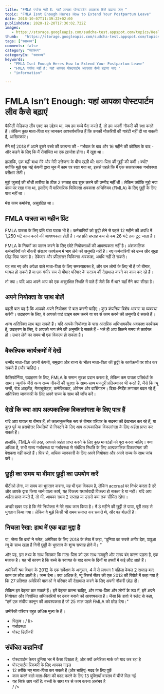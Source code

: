 ```yaml
---
title: "FMLA पर्याप्त नहीं है: यहाँ आपका पोस्टपार्टम अवकाश कैसे बढ़ाया जाए "
topic: "FMLA Isnt Enough Heres How to Extend Your Postpartum Leave"
date: 2018-10-07T11:39:22+02:00
publishdate: 2020-12-20T17:30:02.722Z
images: 
   - https://storage.googleapis.com/sudcha-test.appspot.com/topics/Health/default-selection/10.jpg
thumb:   "https://storage.googleapis.com/sudcha-test.appspot.com/topics/Health/default-selection/thumb/10.jpg"
tags: ["स्वास्थ्य"]
comments: false
category: "स्वास्थ्य"
categoryEn: "स्वास्थ्य"
keywords: 
  - "FMLA Isnt Enough Heres How to Extend Your Postpartum Leave"
  - "FMLA पर्याप्त नहीं है: यहाँ आपका पोस्टपार्टम अवकाश कैसे बढ़ाया जाए "
  - "information"

---
```

<h1> FMLA Isn’t Enough: यहां आपका पोस्टपार्टम लीव कैसे बढ़ाएं </h1> <p> फैमिली मेडिकल लीव एक्ट का उद्देश्य था, जब हम बच्चे पैदा करते हैं, तो हम अपनी नौकरी की रक्षा करते हैं। लेकिन कुछ माता-पिता यह जानकर आश्चर्यचकित हैं कि उनकी नौकरियों की गारंटी नहीं दी जा सकती है, आखिरकार। </p> <p> मैंने मई 2018 में अपने दूसरे बच्चे की कल्पना की - गर्भपात के बाद और 16 महीने की कोशिश के बाद - और कहने के लिए कि मैं रोमांचित था एक ख़ामोश होगा। मैं खुश था। </p> <p> हालांकि, एक बड़ी बाधा मेरे और मेरी उत्तेजना के बीच खड़ी थी: माता-पिता की छुट्टी की कमी। क्यों? क्योंकि मुझे एक नई कंपनी द्वारा जून में काम पर रखा गया था, इससे पहले कि मैं एक सकारात्मक गर्भावस्था परीक्षण लेती। </p> <p> मुझे जुलाई की चौथी तारीख के ठीक 2 सप्ताह बाद शुरू करने की उम्मीद नहीं थी। लेकिन क्योंकि मुझे नया काम पर रखा गया था, इसलिए मैं पारिवारिक चिकित्सा अवकाश अधिनियम (FMLA) के लिए छुट्टी के लिए पात्र नहीं था। </p> <p> मेरा काम कमोबेश, असुरक्षित था। </p> <h2> FMLA पात्रता का महीन प्रिंट </h2> <p> FMLA पात्रता के लिए प्रति घंटा घटक भी है। कर्मचारियों को छुट्टी लेने से पहले 12 महीने की अवधि में 1,250 घंटे काम करने की आवश्यकता होती है। यह प्रति सप्ताह कम से कम 26 घंटे तक टूट जाता है। </p> <p> FMLA के नियमों का पालन करने के लिए छोटे नियोक्ताओं की आवश्यकता नहीं है। अंशकालिक कर्मचारियों को नौकरी संरक्षण कार्यक्रम में भाग लेने की अनुमति नहीं है। नए कर्मचारियों को उच्च और सूखा छोड़ दिया जाता है। ठेकेदार और फ्रीलांसर चिकित्सा अवकाश, अवधि नहीं ले सकते। </p> <p> यह सब नए और अपेक्षा वाले माता-पिता के लिए समस्याग्रस्त है, और उन लोगों के लिए भी है जो बीमार, घायल हो सकते हैं या एक गंभीर रूप से बीमार परिवार के सदस्य की देखभाल करने का काम कर रहे हैं। </p> <p> तो क्या। यदि आप अपने आप को एक असुरक्षित स्थिति में पाते हैं जैसे कि मैं था? यहाँ मैंने क्या सीखा है। </p> <h2> अपने नियोक्ता के साथ बोलें </h2> <p> पहली बात यह है कि आपको अपने नियोक्ता से बात करनी चाहिए। कुछ कंपनियां विशेष आवास या व्यवस्था करेंगी। उदाहरण के लिए, वे आपको पार्ट टाइम काम करने या घर से काम करने की अनुमति दे सकते हैं। </p> <p> अन्य अतिरिक्त लाभ बढ़ा सकते हैं। यदि आपके नियोक्ता के पास आंतरिक अभिभावकीय अवकाश कार्यक्रम है, उदाहरण के लिए, वे आपको भाग लेने की अनुमति दे सकते हैं - भले ही आप कितने समय से कार्यरत हों। उधार लेने का समय भी एक विकल्प हो सकता है। </p> <h2> वैकल्पिक कार्यक्रमों में देखें </h2> <p> उम्मीद माता-पिता अपनी कंपनी, समुदाय और राज्य के भीतर माता-पिता की छुट्टी के कार्यक्रमों पर शोध कर सकते हैं (और चाहिए)। </p> <p> कैलिफोर्निया, उदाहरण के लिए, FMLA के समान सुरक्षा प्रदान करता है, लेकिन कम पात्रता प्रतिबंधों के साथ। न्यूयॉर्क जैसे अन्य राज्य नौकरी की सुरक्षा के साथ-साथ मजदूरी प्रतिस्थापन भी करते हैं, जैसे कि न्यू जर्सी, रोड आइलैंड, मैसाचुसेट्स, कनेक्टिकट, ओरेगन और वाशिंगटन। दिशा-निर्देश लगातार बदल रहे हैं; अतिरिक्त जानकारी के लिए अपने राज्य के साथ की जाँच करें। </p> <h2> देखें कि क्या आप अल्पकालिक विकलांगता के लिए पात्र हैं </h2> <p> यदि आप घायल या बीमार हैं, तो कालानुक्रमिक रूप से बीमार परिवार के सदस्य की देखभाल कर रहे हैं, या कुछ पूर्व या प्रसवोत्तर स्थितियों से निपटने के लिए आप अल्पकालिक विकलांगता के लिए अर्हता प्राप्त कर सकते हैं। </p> <p> हालांकि, FMLA की तरह, आपको अर्हता प्राप्त करने के लिए कुछ मानदंडों को पूरा करना चाहिए। क्या अधिक है, सभी राज्य गर्भावस्था या गर्भावस्था से संबंधित स्थिति के लिए अल्पकालिक विकलांगता की पेशकश नहीं करते हैं। फिर से, अधिक जानकारी के लिए अपने नियोक्ता और अपने राज्य के साथ जांच करें। </p> <h2> छुट्टी का समय या बीमार छुट्टी का उपयोग करें </h2> <p> पीटीओ लेना, या समय का भुगतान करना, यह भी एक विकल्प है, लेकिन accrual पर निर्भर करता है दरें और आपके द्वारा किया जाने वाला कार्य, यह विकल्प यथार्थवादी विकल्प हो सकता है या नहीं। यदि आप अर्हता प्राप्त करते हैं, तो भी, आपका समय 2 सप्ताह या उससे कम तक सीमित रहेगा। </p> <p> अच्छी खबर यह है कि मेरे नियोक्ता ने मेरे साथ काम किया है। मैं 3 महीने की छुट्टी ले पाया, पूरी तरह से भुगतान किया गया। लेकिन वे मुझे किसी भी समय समाप्त कर सकते थे, और वह बोलती है। </p> <h2> निचला रेखा: हाथ में एक बड़ा मुद्दा है </h2> <p> या, जैसा कि ब्रावो ने स्लेट, अमेरिका के लिए 2018 के लेख में कहा, "दुनिया का सबसे अमीर देश, पापुआ न्यू के साथ खड़ा है गिनी छुट्टी के भुगतान के शून्य सप्ताह होने में। ” </p> <p> और यह, इस तथ्य के साथ मिलकर कि माता-पिता को एक साथ मजदूरी और समय बंद करना पड़ता है, एक मजाक है। यह भी कारण है कि बच्चे के स्वागत के बाद काम के दिनों या हफ्तों में कई लौट आते हैं। </p> <p> अमेरिकी श्रम विभाग के 2012 के एक सर्वेक्षण के अनुसार, 4 में से लगभग 1 महिला केवल 2 सप्ताह बाद काम पर लौट आती है। जन्म देना। क्या अधिक है, प्यू रिसर्च सेंटर की एक 2013 की रिपोर्ट में कहा गया है कि 27 प्रतिशत अमेरिकी माताओं ने परिवार की देखभाल करने के लिए अपनी नौकरी छोड़ दी। </p> <p> लेकिन हम बेहतर कर सकते हैं। हमें बेहतर करना चाहिए, और माता-पिता और लोगों के रूप में, हमें अपने नियोक्ता और निर्वाचित अधिकारियों पर दबाव बनाने की आवश्यकता है। जैसा कि ब्रावो ने स्लेट से कहा, "हमें एक संघीय कानून की आवश्यकता है जो 25 साल पहले FMLA को छोड़ देगा।" </p> <p> अमेरिकी परिवार बहुत अधिक मूल्य के हैं। </p> <ul> <li> पितृत्व। / li> <li> गर्भावस्था </li> <li> पोस्ट डिलीवरी </li> </ul> <h2> संबंधित कहानियाँ </h2> <ul> <li> पोस्टपार्टम केयर दुनिया भर में कैसा दिखता है, और क्यों अमेरिका मार्क को याद कर रहा है </li> <li> पोस्टपार्टम रिकवरी के लिए आपका गाइड </li> <li> 12 तरीके नए माता-पिता कर सकते हैं (और चाहिए) मदद के लिए पूछें </li> <li> काम करने वाले माता-पिता की मदद करने के लिए 13 युक्तियाँ वास्तव में चीजें मिल गईं </li> <li> यह सिर्फ आप नहीं है: बच्चों के साथ घर से काम करना असंभव है </li> / /> 